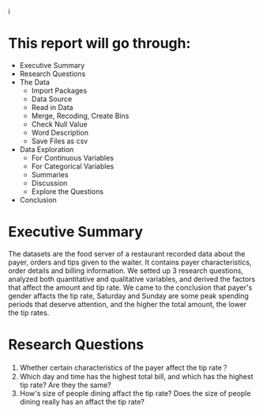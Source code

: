 i
# This report will go through:
- Executive Summary
- Research Questions
- The Data
	- Import Packages
	- Data Source
	- Read in Data
	- Merge, Recoding, Create Bins
	- Check Null Value
	- Word Description
	- Save Files as csv
- Data Exploration
	- For Continuous Variables
	- For Categorical Variables
	- Summaries
	- Discussion
	- Explore the Questions
- Conclusion

# Executive Summary
The datasets are the food server of a restaurant recorded data about the payer, orders and tips given to the waiter. It contains payer characteristics, order details and billing information. We setted up 3 research questions, analyzed both quantitative and qualitative variables, and derived the factors that affect the amount and tip rate. We came to the conclusion that payer's gender affacts the tip rate, Saturday and Sunday are some peak spending periods that deserve attention, and the higher the total amount, the lower the tip rates.

# Research Questions
1. Whether certain characteristics of the payer affect the tip rate？
2. Which day and time has the highest total bill, and which has the highest tip rate? Are they the same?
3. How's size of people dining affact the tip rate? Does the size of people dining really has an affact the tip rate?

